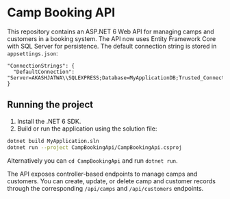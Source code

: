 # Camp Booking API

This repository contains an ASP.NET 6 Web API for managing camps and customers in a booking system.
The API now uses Entity Framework Core with SQL Server for persistence.
The default connection string is stored in `appsettings.json`:

```
"ConnectionStrings": {
  "DefaultConnection": "Server=AKASHJATWA\\SQLEXPRESS;Database=MyApplicationDB;Trusted_Connection=True;TrustServerCertificate=True;"
}
```

## Running the project

1. Install the .NET 6 SDK.
2. Build or run the application using the solution file:

```bash
dotnet build MyApplication.sln
dotnet run --project CampBookingApi/CampBookingApi.csproj
```

Alternatively you can `cd CampBookingApi` and run `dotnet run`.

The API exposes controller-based endpoints to manage camps and customers. You can create, update, or delete camp and customer records through the corresponding `/api/camps` and `/api/customers` endpoints.
